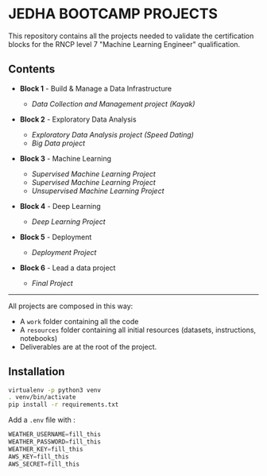 # JEDHA BOOTCAMP PROJECTS

This repository contains all the projects needed to validate the certification blocks for the RNCP level 7 "Machine Learning Engineer" qualification.

## Contents
* **Block 1** - Build & Manage a Data Infrastructure
  * _Data Collection and Management project (Kayak)_

* **Block 2** - Exploratory Data Analysis
  * _Exploratory Data Analysis project (Speed Dating)_
  * _Big Data project_

* **Block 3** - Machine Learning
  * _Supervised Machine Learning Project_
  * _Supervised Machine Learning Project_
  * _Unsupervised Machine Learning Project_
 
* **Block 4** - Deep Learning
  * _Deep Learning Project_

* **Block 5** - Deployment
  * _Deployment Project_

* **Block 6** - Lead a data project
  * _Final Project_

---

All projects are composed in this way:
* A `work` folder containing all the code
* A `resources` folder containing all initial resources (datasets, instructions, notebooks)
* Deliverables are at the root of the project.

## Installation

```bash
virtualenv -p python3 venv
. venv/bin/activate
pip install -r requirements.txt
```

Add a `.env` file with :

```js
WEATHER_USERNAME=fill_this
WEATHER_PASSWORD=fill_this
WEATHER_KEY=fill_this
AWS_KEY=fill_this
AWS_SECRET=fill_this
```
